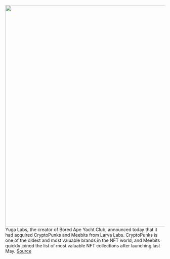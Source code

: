 <img src='https://cdn.vox-cdn.com/thumbor/UWpWy9_t-YjcjCho-nJ1fEsAb1w=/0x0:2040x1360/1200x800/filters:focal(857x517:1183x843)/cdn.vox-cdn.com/uploads/chorus_image/image/70611187/acastro_2203011_5082_0001.0.jpg' width='700px' /><br/>
Yuga Labs, the creator of Bored Ape Yacht Club, announced today that it had acquired CryptoPunks and Meebits from Larva Labs. CryptoPunks is one of the oldest and most valuable brands in the NFT world, and Meebits quickly joined the list of most valuable NFT collections after launching last May.
<a href='https://www.theverge.com/2022/3/11/22973394/bored-ape-yacht-club-cryptopunks-meebits-nft'> Source <a/>